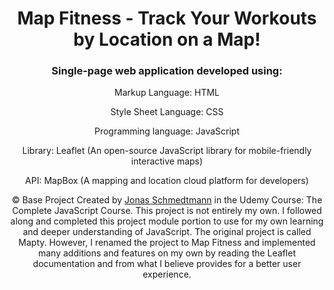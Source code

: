<h1 align="center">Map Fitness - Track Your Workouts by Location on a Map!</h1>

<h3 align="center">Single-page web application developed using:</h3>

<p align="center">
    Markup Language: HTML
</p>

<p align="center">
    Style Sheet Language: CSS
</p>

<p align="center">
    Programming language: JavaScript
</p>

<p align="center">
    Library: Leaflet (An open-source JavaScript library for mobile-friendly interactive maps)
</p>

<p align="center">
    API: MapBox (A mapping and location cloud platform for developers)
</p>

<p align="center" class="copyright">
    &copy; Base Project Created by
    <a class="twitter-link" target="_blank" href="https://twitter.com/jonasschmedtman">Jonas Schmedtmann</a> in the
    Udemy Course: The Complete JavaScript Course. This project is not entirely my own. I followed along and completed this project module               portion to use for my own learning and deeper understanding of JavaScript. The original project is called Mapty. However, I renamed the project     to Map Fitness and implemented many additions and features on my own by reading the Leaflet documentation and from what I believe provides for      a better user experience.
</p>
